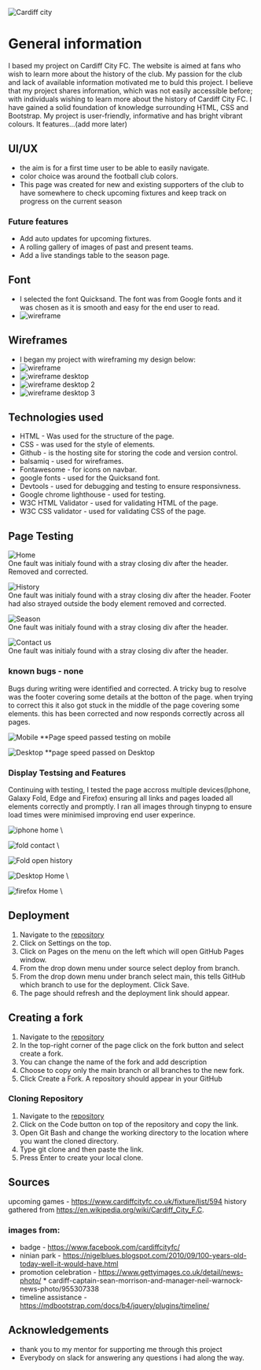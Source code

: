 ![Cardiff city](assets/images/Cardiff_City_Fanpage.png)

# General information

I based my project on Cardiff City FC. The website is aimed at fans who wish to learn more about the history of the club. My passion for the club and lack
of available information motivated me to buld this project. I believe that my project shares information, which was not easily accessible before; with 
individuals wishing to learn more about the history of Cardiff City FC. I have gained a solid foundation of knowledge surrounding HTML, CSS and Bootstrap. 
My project is user-friendly, informative and has bright vibrant colours. It features...(add more later) 

## UI/UX

* the aim is for a first time user to be able to easily navigate.
* color choice was around the football club colors.
* This page was created for new and existing supporters of the club to have somewhere to check upcoming fixtures and keep track on progress on the current season

### Future features
* Add auto updates for upcoming fixtures.
* A rolling gallery of images of past and present teams.
* Add a live standings table to the season page.

## Font

* I selected the font Quicksand. The font was from Google fonts and it was chosen as it is smooth and easy for the end user to read.
* ![wireframe](assets/Screenshots/Quicksand_font.png)

## Wireframes
* I began my project with wireframing my design below:
* ![wireframe](assets/Screenshots/wireframemobile.png)
* ![wireframe desktop](assets/Screenshots/wireframe1.png)
* ![wireframe desktop 2](assets/Screenshots/wireframe2.png)
* ![wireframe desktop 3](assets/Screenshots/wireframe3.png)

## Technologies used
* HTML - Was used for the structure of the page.
* CSS - was used for the style of elements.
* Github - is the hosting site for storing the code and version control.
* balsamiq - used for wireframes.
* Fontawesome - for icons on navbar.
* google fonts - used for the Quicksand font.
* Devtools - used for debugging and testing to ensure responsivness.
* Google chrome lighthouse - used for testing.
* W3C HTML Validator - used for validating HTML of the page.
* W3C CSS validator - used for validating CSS of the page.

## Page Testing

![Home](assets/Screenshots/Html_Checker_Home.png)  \
One fault was initialy found with a stray closing div after the header. Removed and corrected.

![History](assets/Screenshots/Html_Checker_history.png)  \
One fault was initialy found with a stray closing div after the header. Footer had also strayed outside the body element removed and corrected.

![Season](assets/Screenshots/Html_Checker_season.png)  \
One fault was initialy found with a stray closing div after the header.

![Contact us](assets/Screenshots/Html_Checker_contact.png)  \
One fault was initialy found with a stray closing div after the header.

### known bugs - none

Bugs during writing were identified and corrected. A tricky bug to resolve was the footer covering some details at the botton of the page. when trying to correct this it also got stuck in the middle of the page covering some elements. this has been corrected and now responds correctly across all pages.

![Mobile](assets/Screenshots/PageSpeed_mobile.png)
**Page speed passed testing on mobile

![Desktop](assets/Screenshots/PageSpeed_desktop.png)
**page speed passed on Desktop

### Display Testsing and Features

Continuing with testing, I tested the page accross multiple devices(Iphone, Galaxy Fold, Edge and Firefox) ensuring all links and pages loaded all elements correctly and promptly. I ran all images through tinypng to ensure load times were minimised improving end user experince.

![iphone home](assets/Screenshots/iphone_home.png)  \


![fold contact](assets/Screenshots/fold_contact.png) \

![Fold open history](assets/Screenshots/fold_open_history.png)<br  />


![Desktop Home](assets/Screenshots/desktop_dis_home.png)  \


![firefox Home](assets/Screenshots/firefox_season.png)  \

## Deployment
1. Navigate to the [repository](https://github.com/rgraingerdev/Milestone-project)
2. Click on Settings on the top.
3. Click on Pages on the menu on the left which will open GitHub Pages window.
4. From the drop down menu under source select deploy from branch.
5. From the drop down menu under branch select main, this tells GitHub which branch to use for the deployment. Click Save.
6. The page should refresh and the deployment link should appear.

## Creating a fork
1. Navigate to the [repository](https://github.com/rgraingerdev/Milestone-project)
2. In the top-right corner of the page click on the fork button and select create a fork.
3. You can change the name of the fork and add description 
4. Choose to copy only the main branch or all branches to the new fork. 
5. Click Create a Fork. A repository should appear in your GitHub

### Cloning Repository
1. Navigate to the [repository](https://github.com/rgraingerdev/Milestone-project)
2. Click on the Code button on top of the repository and copy the link. 
3. Open Git Bash and change the working directory to the location where you want the cloned directory. 
4. Type git clone and then paste the link.
5. Press Enter to create your local clone.

## Sources

upcoming games - https://www.cardiffcityfc.co.uk/fixture/list/594
history gathered from https://en.wikipedia.org/wiki/Cardiff_City_F.C.

### images from:
* badge - https://www.facebook.com/cardiffcityfc/
* ninian park - https://nigelblues.blogspot.com/2010/09/100-years-old-today-well-it-would-have.html
* promotion celebration - https://www.gettyimages.co.uk/detail/news-photo/ * cardiff-captain-sean-morrison-and-manager-neil-warnock-news-photo/955307338 
* timeline assistance - https://mdbootstrap.com/docs/b4/jquery/plugins/timeline/

## Acknowledgements
* thank you to my mentor for supporting me through this project
* Everybody on slack for answering any questions i had along the way.



